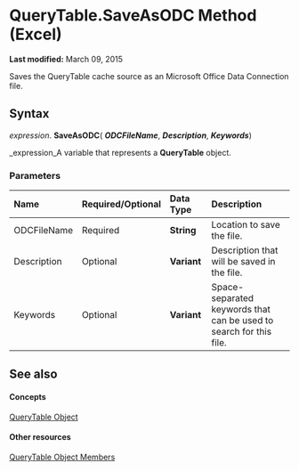 
# QueryTable.SaveAsODC Method (Excel)

 **Last modified:** March 09, 2015

Saves the QueryTable cache source as an Microsoft Office Data Connection file.

## Syntax

 _expression_. **SaveAsODC**( **_ODCFileName_**,  **_Description_**,  **_Keywords_**)

 _expression_A variable that represents a  **QueryTable** object.


### Parameters



|**Name**|**Required/Optional**|**Data Type**|**Description**|
|:-----|:-----|:-----|:-----|
|ODCFileName|Required| **String**|Location to save the file.|
|Description|Optional| **Variant**|Description that will be saved in the file.|
|Keywords|Optional| **Variant**|Space-separated keywords that can be used to search for this file.|

## See also


#### Concepts


 [QueryTable Object](505b84ea-64b3-b4fe-741a-de6884eb69eb.md)
#### Other resources


 [QueryTable Object Members](9a61f024-c1dc-c11b-942f-ff2a6617bdc4.md)
